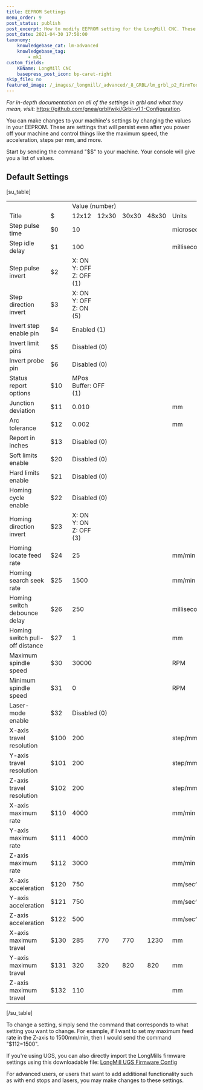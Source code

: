 ```yaml
---
title: EEPROM Settings
menu_order: 9
post_status: publish
post_excerpt: How to modify EEPROM setting for the LongMill CNC. These settings control the speed and direction of movement, machine limits, and activation of limit switches.
post_date: 2021-04-30 17:50:00
taxonomy:
    knowledgebase_cat: lm-advanced
    knowledgebase_tag:
        - mk1
custom_fields:
    KBName: LongMill CNC
    basepress_post_icon: bp-caret-right
skip_file: no
featured_image: /_images/_longmill/_advanced/_8_GRBL/lm_grbl_p2_FirmTool.png
---
```


<em>For in-depth documentation on all of the settings in grbl and what they mean, visit:</em> <a href="https://github.com/gnea/grbl/wiki/Grbl-v1.1-Configuration">https://github.com/gnea/grbl/wiki/Grbl-v1.1-Configuration</a>.

You can make changes to your machine's settings by changing the values in your EEPROM. These are settings that will persist even after you power off your machine and control things like the maximum speed, the acceleration, steps per mm, and more.

Start by sending the command "$$" to your machine. Your console will give you a list of values.

## Default Settings

[su_table]
<table>
<tbody>
   <tr>
     <td></td>
     <td></td>
    <td colspan="4">Value (number)</td>
     <td></td>
   </tr>
   <tr>
     <td>Title</td>
     <td>$</td>
     <td>12x12</td>
     <td>12x30</td>
     <td>30x30</td>
     <td>48x30</td>
     <td>Units</td>
   </tr>
   <tr>
     <td>Step pulse time</td>
     <td>$0</td>
    <td colspan="4">10</td>
     <td>microseconds</td>
   </tr>
   <tr>
     <td>Step idle delay</td>
     <td>$1</td>
    <td colspan="4">100</td>
     <td>milliseconds</td>
   </tr>
   <tr>
     <td>Step pulse invert</td>
     <td>$2</td>
    <td colspan="4">X: ON<br>Y: OFF<br>Z: OFF<br>(1)</td>
     <td></td>
   </tr>
   <tr>
     <td>Step direction invert</td>
     <td>$3</td>
    <td colspan="4">X: ON<br>Y: OFF<br>Z: ON<br>(5)</td>
     <td></td>
   </tr>
   <tr>
     <td>Invert step enable pin</td>
     <td>$4</td>
    <td colspan="4">Enabled (1)</td>
     <td></td>
   </tr>
   <tr>
     <td>Invert limit pins</td>
     <td>$5</td>
    <td colspan="4">Disabled (0)</td>
     <td></td>
   </tr>
   <tr>
     <td>Invert probe pin</td>
     <td>$6</td>
    <td colspan="4">Disabled (0)</td>
     <td></td>
   </tr>
   <tr>
     <td>Status report options</td>
     <td>$10</td>
    <td colspan="4">MPos<br>Buffer: OFF<br>(1)</td>
     <td></td>
   </tr>
   <tr>
     <td>Junction deviation</td>
     <td>$11</td>
    <td colspan="4">0.010</td>
     <td>mm</td>
   </tr>
   <tr>
     <td>Arc tolerance</td>
     <td>$12</td>
    <td colspan="4">0.002</td>
     <td>mm</td>
   </tr>
   <tr>
     <td>Report in inches</td>
     <td>$13</td>
    <td colspan="4">Disabled (0)</td>
     <td></td>
   </tr>
   <tr>
     <td>Soft limits enable</td>
     <td>$20</td>
    <td colspan="4">Disabled (0)</td>
     <td></td>
   </tr>
   <tr>
     <td>Hard limits enable</td>
     <td>$21</td>
    <td colspan="4">Disabled (0)</td>
     <td></td>
   </tr>
   <tr>
     <td>Homing cycle enable</td>
     <td>$22</td>
    <td colspan="4">Disabled (0)</td>
     <td></td>
   </tr>
   <tr>
     <td>Homing direction invert</td>
     <td>$23</td>
    <td colspan="4">X: ON<br>Y: ON<br>Z: OFF<br>(3)</td>
     <td></td>
   </tr>
   <tr>
     <td>Homing locate feed rate</td>
     <td>$24</td>
    <td colspan="4">25</td>
     <td>mm/min</td>
   </tr>
   <tr>
     <td>Homing search seek rate</td>
     <td>$25</td>
    <td colspan="4">1500</td>
     <td>mm/min</td>
   </tr>
   <tr>
     <td>Homing switch debounce delay</td>
     <td>$26</td>
    <td colspan="4">250</td>
     <td>milliseconds</td>
   </tr>
   <tr>
     <td>Homing switch pull-off distance</td>
     <td>$27</td>
    <td colspan="4">1</td>
     <td>mm</td>
   </tr>
   <tr>
     <td>Maximum spindle speed</td>
     <td>$30</td>
    <td colspan="4">30000</td>
     <td>RPM</td>
   </tr>
   <tr>
     <td>Minimum spindle speed</td>
     <td>$31</td>
    <td colspan="4">0</td>
     <td>RPM</td>
   </tr>
   <tr>
     <td>Laser-mode enable</td>
     <td>$32</td>
    <td colspan="4">Disabled (0)</td>
     <td></td>
   </tr>
   <tr>
     <td>X-axis travel resolution</td>
     <td>$100</td>
    <td colspan="4">200</td>
     <td>step/mm</td>
   </tr>
   <tr>
     <td>Y-axis travel resolution</td>
     <td>$101</td>
    <td colspan="4">200</td>
     <td>step/mm</td>
   </tr>
   <tr>
     <td>Z-axis travel resolution</td>
     <td>$102</td>
    <td colspan="4">200</td>
     <td>step/mm</td>
   </tr>
   <tr>
     <td>X-axis maximum rate</td>
     <td>$110</td>
    <td colspan="4">4000</td>
     <td>mm/min</td>
   </tr>
   <tr>
     <td>Y-axis maximum rate</td>
     <td>$111</td>
    <td colspan="4">4000</td>
     <td>mm/min</td>
   </tr>
   <tr>
     <td>Z-axis maximum rate</td>
     <td>$112</td>
    <td colspan="4">3000</td>
     <td>mm/min</td>
   </tr>
   <tr>
     <td>X-axis acceleration</td>
     <td>$120</td>
    <td colspan="4">750</td>
     <td>mm/sec^2</td>
   </tr>
   <tr>
     <td>Y-axis acceleration</td>
     <td>$121</td>
    <td colspan="4">750</td>
     <td>mm/sec^2</td>
   </tr>
   <tr>
     <td>Z-axis acceleration</td>
     <td>$122</td>
    <td colspan="4">500</td>
     <td>mm/sec^2</td>
   </tr>
   <tr>
     <td>X-axis maximum travel</td>
     <td>$130</td>
     <td>285</td>
     <td>770</td>
     <td>770</td>
     <td>1230</td>
     <td>mm</td>
   </tr>
   <tr>
     <td>Y-axis maximum travel</td>
     <td>$131</td>
     <td>320</td>
     <td>320</td>
     <td>820</td>
     <td>820</td>
     <td>mm</td>
   </tr>
   <tr>
     <td>Z-axis maximum travel</td>
     <td>$132</td>
    <td colspan="4">110</td>
     <td>mm</td>
   </tr>
</tbody>
</table>
[/su_table]

To change a setting, simply send the command that corresponds to what setting you want to change. For example, if I want to set my maximum feed rate in the Z-axis to 1500mm/min, then I would send the command "$112=1500".

If you're using UGS, you can also directly import the LongMills firmware settings using this downloadable file: <a href="https://resources.sienci.com/wp-content/uploads/2021/05/LongMill_firmware.zip" target="_blank" rel="noopener noreferrer">LongMill UGS Firmware Config</a>

For advanced users, or users that want to add additional functionality such as with end stops and lasers, you may make changes to these settings.
